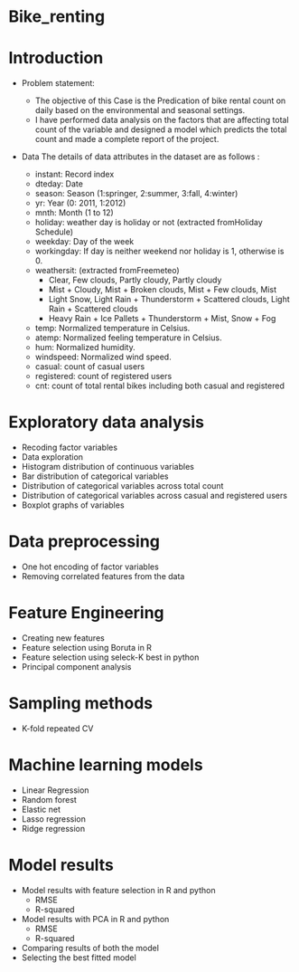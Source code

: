 # Bike_renting


 # Introduction						
* Problem statement:
    * The objective of this Case is the Predication of bike rental count on daily based on the
        environmental and seasonal settings.
    * I have performed data analysis on the factors that are affecting total count of the variable and designed a model which       predicts the total count and made a complete report of the project.

* Data
    The details of data attributes in the dataset are as follows :

    * instant: Record index
    * dteday: Date
    * season: Season (1:springer, 2:summer, 3:fall, 4:winter)
    * yr: Year (0: 2011, 1:2012)
    * mnth: Month (1 to 12)
    * holiday: weather day is holiday or not (extracted fromHoliday Schedule)
    * weekday: Day of the week
    * workingday: If day is neither weekend nor holiday is 1, otherwise is 0.
    * weathersit: (extracted fromFreemeteo)
        *  Clear, Few clouds, Partly cloudy, Partly cloudy
        *  Mist + Cloudy, Mist + Broken clouds, Mist + Few clouds, Mist
        *  Light Snow, Light Rain + Thunderstorm + Scattered clouds, Light Rain + Scattered
        clouds
        *  Heavy Rain + Ice Pallets + Thunderstorm + Mist, Snow + Fog
    * temp: Normalized temperature in Celsius. 
    * atemp: Normalized feeling temperature in Celsius. 
    * hum: Normalized humidity. 
    * windspeed: Normalized wind speed. 
    * casual: count of casual users
    * registered: count of registered users
    * cnt: count of total rental bikes including both casual and registered

# Exploratory data analysis
* Recoding factor variables
* Data exploration
* Histogram distribution  of continuous variables
* Bar distribution of categorical variables
* Distribution of categorical variables across total count
* Distribution of categorical variables across casual and registered users
* Boxplot graphs of variables

# Data preprocessing
* One hot encoding of factor variables
* Removing correlated features from the data

# Feature Engineering
* Creating new features
* Feature selection using Boruta in R
* Feature selection using seleck-K best in python
* Principal component analysis
# Sampling methods
* K-fold repeated CV
# Machine learning models
* Linear Regression
* Random forest
* Elastic net
* Lasso regression
* Ridge regression
# Model results
* Model results with feature selection in R and python
	* RMSE
	* R-squared
* Model results with PCA in R and python
	* RMSE
	* R-squared
* Comparing results of both the model
* Selecting the best fitted model

